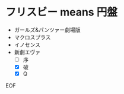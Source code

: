 # フリスビー means 円盤  

- ガールズ&パンツァー劇場版  
- マクロスプラス  
- イノセンス  
- 新劇エヴァ  
    - [ ] 序  
    - [x] 破  
    - [x] Q  

EOF